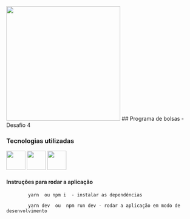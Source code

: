 <img src='https://upload.wikimedia.org/wikipedia/commons/thumb/4/45/Logo_CompassoUOL_Positivo.png/1200px-Logo_CompassoUOL_Positivo.png' width='300'>
## Programa de bolsas - Desafio 4

### Tecnologias utilizadas

<img src="https://cdn.jsdelivr.net/gh/devicons/devicon/icons/javascript/javascript-original.svg" width="50" />

<img src="https://external-content.duckduckgo.com/iu/?u=https%3A%2F%2Fseeklogo.com%2Fimages%2FV%2Fvite-logo-BFD4283991-seeklogo.com.png&f=1&nofb=1&ipt=d86ef74d77e80a2c2f7356fa94e313a961d716da5c75d4fd67e20eaab9a9b888&ipo=images" width="50" />
<img src="https://cdn.jsdelivr.net/gh/devicons/devicon/icons/sass/sass-original.svg" width="50" />

#### Instruções para rodar a aplicação

            yarn  ou npm i  - instalar as dependências

            yarn dev  ou  npm run dev - rodar a aplicação em modo de desenvolvimento
